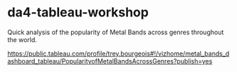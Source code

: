 # da4-tableau-workshop
Quick analysis of the popularity of Metal Bands across genres throughout the world. 

https://public.tableau.com/profile/trey.bourgeois#!/vizhome/metal_bands_dashboard_tableau/PopularityofMetalBandsAcrossGenres?publish=yes
